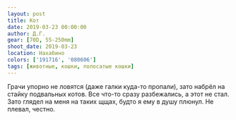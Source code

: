 ```yaml
---
layout: post
title: Кот
date: 2019-03-23 00:00:00
author: Д.Г.
gear: [70D, 55-250mm]
shoot_date: 2019-03-23
location: Нахабино
colors: ['191716', '080606']
tags: [животные, кошки, полосатые кошки]
---
```

Грачи упорно не ловятся (даже галки куда-то пропали), зато набрёл на стайку подвальных котов. Все что-то сразу разбежались, а этот не стал. Зато глядел на меня на таких щщах, будто я ему в душу плюнул. Не плевал, честно.
